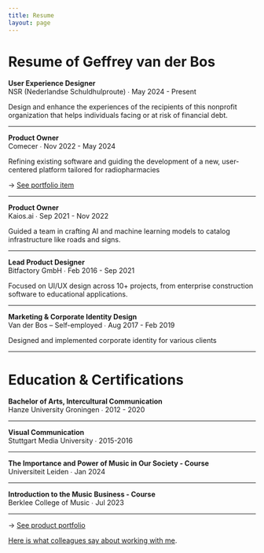 ```yaml
---
title: Resume
layout: page
---
```


# Resume of Geffrey van der Bos

**User Experience Designer**<br>
NSR (Nederlandse Schuldhulproute) ∙ May 2024 - Present

Design and enhance the experiences of the recipients of this nonprofit organization that helps individuals facing or at risk of financial debt.
***
**Product Owner**<br>
Comecer ∙ Nov 2022 - May 2024

Refining existing software and guiding the development of a new, user-centered platform tailored for radiopharmacies

→ [See portfolio item](/portfolio/smartlab/)

***
**Product Owner**<br>
Kaios.ai ∙ Sep 2021 - Nov 2022

Guided a team in crafting AI and machine learning models to catalog infrastructure like roads and signs.
***
**Lead Product Designer**<br>
Bitfactory GmbH ∙ Feb 2016 - Sep 2021

Focused on UI/UX design across 10+ projects, from enterprise construction software to educational applications.
***
**Marketing & Corporate Identity Design**<br>
Van der Bos – Self-employed ∙ Aug 2017 - Feb 2019

Designed and implemented corporate identity for various clients

***

# Education & Certifications

**Bachelor of Arts, Intercultural Communication**<br>
Hanze University Groningen ∙ 2012 - 2020
***
**Visual Communication**<br>
Stuttgart Media University ∙ 2015-2016
***
**The Importance and Power of Music in Our Society - Course**<br>
Universiteit Leiden ∙ Jan 2024
***
**Introduction to the Music Business - Course**<br>
Berklee College of Music ∙ Jul 2023

***

→ [See product portfolio](/portfolio/)

[Here is what colleagues say about working with me](/testimonials/).
